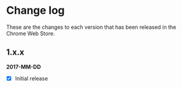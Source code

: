 # Change log

These are the changes to each version that has been released in the Chrome Web Store.

## 1.x.x 
**2017-MM-DD** 
- [x] Initial release



<!-- gregt 

add flags for supported locales in readme.md


POST LIVE
test google analytics
add github issues to email link section ? 
mads kristensens tweet about low nbr of reviews

-->